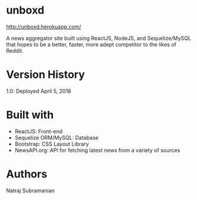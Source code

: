 # unboxd
http://unboxd.herokuapp.com/

A news aggregator site built using ReactJS, NodeJS, and Sequelize/MySQL that hopes to be a better, faster, more adept competitor to the likes of Reddit.

# Version History
1.0: Deployed April 5, 2018

# Built with
* ReactJS: Front-end 
* Sequelize ORM/MySQL: Database
* Bootstrap: CSS Layout Library
* NewsAPI.org: API for fetching latest news from a variety of sources

# Authors
Natraj Subramanian
